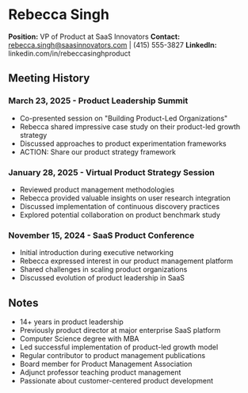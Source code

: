# Rebecca Singh
**Position:** VP of Product at SaaS Innovators
**Contact:** rebecca.singh@saasinnovators.com | (415) 555-3827
**LinkedIn:** linkedin.com/in/rebeccasinghproduct

## Meeting History

### March 23, 2025 - Product Leadership Summit
* Co-presented session on "Building Product-Led Organizations"
* Rebecca shared impressive case study on their product-led growth strategy
* Discussed approaches to product experimentation frameworks
* ACTION: Share our product strategy framework

### January 28, 2025 - Virtual Product Strategy Session
* Reviewed product management methodologies
* Rebecca provided valuable insights on user research integration
* Discussed implementation of continuous discovery practices
* Explored potential collaboration on product benchmark study

### November 15, 2024 - SaaS Product Conference
* Initial introduction during executive networking
* Rebecca expressed interest in our product management platform
* Shared challenges in scaling product organizations
* Discussed evolution of product leadership in SaaS

## Notes
* 14+ years in product leadership
* Previously product director at major enterprise SaaS platform
* Computer Science degree with MBA
* Led successful implementation of product-led growth model
* Regular contributor to product management publications
* Board member for Product Management Association
* Adjunct professor teaching product management
* Passionate about customer-centered product development